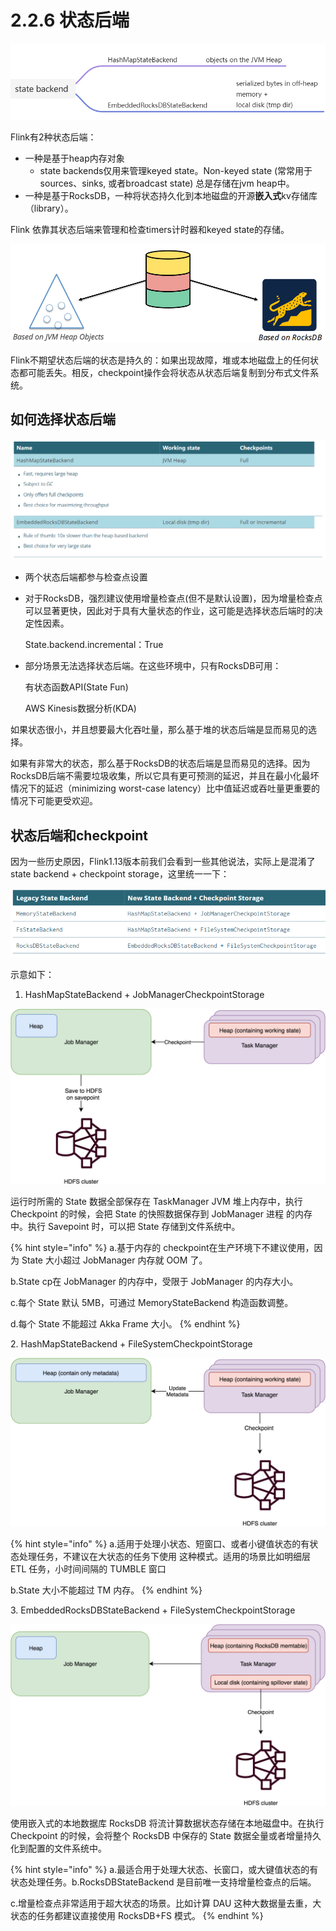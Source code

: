 # 2.2.6 状态后端

![](<../../../.gitbook/assets/image (16) (1).png>)

Flink有2种状态后端：

* 一种是基于heap内存对象
  * state backends仅用来管理keyed state。Non-keyed state (常常用于sources、sinks, 或者broadcast state) 总是存储在jvm heap中。
* 一种是基于RocksDB，一种将状态持久化到本地磁盘的开源**嵌入式**kv存储库（library）。

Flink 依靠其状态后端来管理和检查timers计时器和keyed state的存储。

![](<../../../.gitbook/assets/image (15) (1).png>)

Flink不期望状态后端的状态是持久的：如果出现故障，堆或本地磁盘上的任何状态都可能丢失。相反，checkpoint操作会将状态从状态后端复制到分布式文件系统。



## 如何选择状态后端

![](<../../../.gitbook/assets/image (6) (1).png>)

* 两个状态后端都参与检查点设置
*   对于RocksDB，强烈建议使用增量检查点(但不是默认设置)，因为增量检查点可以显著更快，因此对于具有大量状态的作业，这可能是选择状态后端时的决定性因素。

    State.backend.incremental：True
*   部分场景无法选择状态后端。在这些环境中，只有RocksDB可用：

    有状态函数API(State Fun)

    AWS Kinesis数据分析(KDA)

如果状态很小，并且想要最大化吞吐量，那么基于堆的状态后端是显而易见的选择。

如果有非常大的状态，那么基于RocksDB的状态后端是显而易见的选择。因为RocksDB后端不需要垃圾收集，所以它具有更可预测的延迟，并且在最小化最坏情况下的延迟（minimizing worst-case latency）比中值延迟或吞吐量更重要的情况下可能更受欢迎。

## 状态后端和checkpoint

因为一些历史原因，Flink1.13版本前我们会看到一些其他说法，实际上是混淆了state backend + checkpoint storage，这里统一一下：

![](<../../../.gitbook/assets/image (12).png>)

示意如下：

1. HashMapStateBackend + JobManagerCheckpointStorage

![](<../../../.gitbook/assets/image (13).png>)

运行时所需的 State 数据全部保存在 TaskManager JVM 堆上内存中，执行 Checkpoint 的时候，会把 State 的快照数据保存到 JobManager 进程 的内存中。执行 Savepoint 时，可以把 State 存储到文件系统中。

{% hint style="info" %}
a.基于内存的 checkpoint在生产环境下不建议使用，因为 State 大小超过 JobManager 内存就 OOM 了。

b.State cp在 JobManager 的内存中，受限于 JobManager 的内存大小。

c.每个 State 默认 5MB，可通过 MemoryStateBackend 构造函数调整。

d.每个 State 不能超过 Akka Frame 大小。
{% endhint %}



2\. HashMapStateBackend + FileSystemCheckpointStorage &#x20;

![](<../../../.gitbook/assets/image (9) (2).png>)

{% hint style="info" %}
a.适用于处理小状态、短窗口、或者小键值状态的有状态处理任务，不建议在大状态的任务下使用 这种模式。适用的场景比如明细层 ETL 任务，小时间间隔的 TUMBLE 窗口&#x20;

b.State 大小不能超过 TM 内存。
{% endhint %}

3\. EmbeddedRocksDBStateBackend + FileSystemCheckpointStorage

![](<../../../.gitbook/assets/image (8).png>)

使用嵌入式的本地数据库 RocksDB 将流计算数据状态存储在本地磁盘中。在执行 Checkpoint 的时候，会将整个 RocksDB 中保存的 State 数据全量或者增量持久化到配置的文件系统中。

{% hint style="info" %}
a.最适合用于处理大状态、长窗口，或大键值状态的有状态处理任务。b.RocksDBStateBackend 是目前唯一支持增量检查点的后端。

c.增量检查点非常适用于超大状态的场景。比如计算 DAU 这种大数据量去重，大状态的任务都建议直接使用 RocksDB+FS 模式。
{% endhint %}
